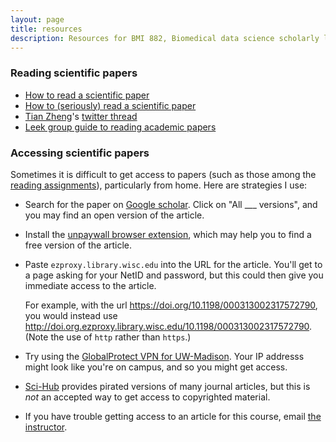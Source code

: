 ```yaml
---
layout: page
title: resources
description: Resources for BMI 882, Biomedical data science scholarly literature
---
```


### Reading scientific papers

- [How to read a scientific paper](https://www.sciencemag.org/careers/2016/01/how-read-scientific-paper)
- [How to (seriously) read a scientific paper](https://www.sciencemag.org/careers/2016/03/how-seriously-read-scientific-paper)
- [Tian Zheng](http://tzstatsads.github.io/)'s [twitter thread](https://twitter.com/tz33cu/status/1119777860909174785)
- [Leek group guide to reading academic papers](https://github.com/jtleek/readingpapers)

### Accessing scientific papers

Sometimes it is difficult to get access to papers (such as those among
the [reading assignments](schedule.html)), particularly from home.
Here are strategies I use:

- Search for the paper on [Google scholar](https://scholar.google.com).
  Click on "All ___ versions", and you may find an open version of the article.

- Install the [unpaywall browser extension](https://unpaywall.org/products/extension),
  which may help you to find a free version of the article.

- Paste `ezproxy.library.wisc.edu` into the URL for the article.
  You'll get to a page asking for your NetID and password, but this
  could then give you immediate access to the article.

  For example, with the url
  <https://doi.org/10.1198/000313002317572790>, you would instead use
  <http://doi.org.ezproxy.library.wisc.edu/10.1198/000313002317572790>.
  (Note the use of `http` rather than `https`.)

- Try using the [GlobalProtect VPN for
  UW-Madison](https://kb.wisc.edu/helpdesk/page.php?id=68164). Your
  IP addresss might look like you're on campus, and so you might get
  access.

- [Sci-Hub](https://sci-hub.se) provides pirated versions of many
  journal articles, but this is _not_ an accepted way to get access to
  copyrighted material.

- If you have trouble getting access to an article for this course,
  email [the instructor](https://kbroman.org).
